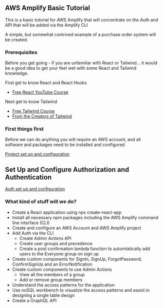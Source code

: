 ## AWS Amplify Basic Tutorial

This is a basic tutorial for AWS Amplify that will concentrate on the Auth and API that will be added via the Amplify CLI

A simple, but somewhat contrived example of a purchase order system will be created.

### Prerequisites

Before you get going - if you are unfamiliar with React or Tailwind... it would be a good idea to get your feet wet with some React and Tailwind knowledge.

First get to know React and React Hooks
- [Free React YouTube Course](https://www.youtube.com/watch?v=QFaFIcGhPoM&list=PLC3y8-rFHvwgg3vaYJgHGnModB54rxOk3)

Next get to know Tailwind
- [Free Tailwind Course](https://www.youtube.com/watch?v=4wGmylafgM4&t=1276s)
- [From the Creators of Tailwind](https://www.youtube.com/watch?v=elgqxmdVms8&list=PL5f_mz_zU5eXWYDXHUDOLBE0scnuJofO0)


### First things first

Before we can do anything you will require an AWS account, and all software and packages need to be installed and configured.

[Project set up and configuration](https://pencilshinchan.github.io/AWSAmplifyTutorial/AmplifySetupAndConfig)

## Set Up and Configure Authorization and Authentication

[Auth set up and configuration](https://pencilshinchan.github.io/AWSAmplifyTutorial/AuthConfig)


### What kind of stuff will we do?

- Create a React application using npx create-react-app
- Install all necessary npm packages including the AWS Amplify command line interface (CLI)
- Create and configure an AWS Account and AWS Amplify project
- Add Auth via the CLI
  - Create Admin Actions API
  - Create user groups and precedence
  - Create a post confirmation lambda function to automtatically add users to the Everyone group on sign up
- Create custom components for SignIn, SignUp, ForgotPassword, ConfirmSignUp and an ErrorNotification
- Create custom components to use Admin Actions
  - View all the members of a group
  - Add or remove group members
- Understand the access patterns for the application
- Use noSQL workbench to visualize the access patterns and assist in designing a single table design
- Create a GraphQL API

